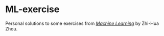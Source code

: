 # ML-exercise
Personal solutions to some exercises from [*Machine Learning*](https://cs.nju.edu.cn/zhouzh/zhouzh.files/publication/MLbook_eng.htm) by Zhi-Hua Zhou.
